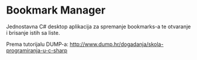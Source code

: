 Bookmark Manager
===============
Jednostavna C# desktop aplikacija za spremanje bookmarks-a te otvaranje i brisanje istih sa liste.

Prema tutorijalu DUMP-a: http://www.dump.hr/dogadanja/skola-programiranja-u-c-sharp

